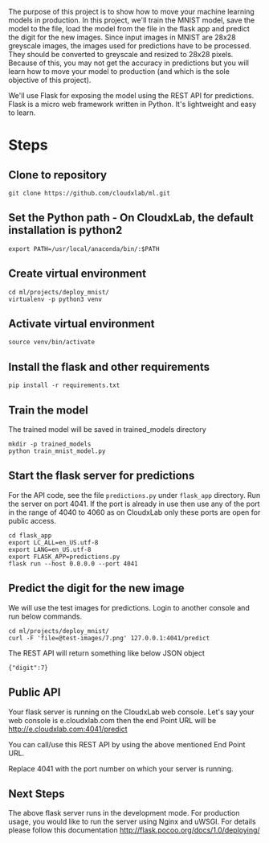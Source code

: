 The purpose of this project is to show how to move your machine learning models in production. In this project, we'll train the MNIST model, save the model to the file, load the model from the file in the flask app and predict the digit for the new images. Since input images in MNIST are 28x28 greyscale images, the images used for predictions have to be processed. They should be converted to greyscale and resized to 28x28 pixels. Because of this, you may not get the accuracy in predictions but you will learn how to move your model to production (and which is the sole objective of this project).

We'll use Flask for exposing the model using the REST API for predictions. Flask is a micro web framework written in Python. It's lightweight and easy to learn.

# Steps

## Clone to repository
```
git clone https://github.com/cloudxlab/ml.git
```

## Set the Python path - On CloudxLab, the default installation is python2

```
export PATH=/usr/local/anaconda/bin/:$PATH
```

## Create virtual environment

```
cd ml/projects/deploy_mnist/
virtualenv -p python3 venv
```

## Activate virtual environment

```
source venv/bin/activate
```

## Install the flask and other requirements
```
pip install -r requirements.txt
```

## Train the model

The trained model will be saved in trained_models directory
```
mkdir -p trained_models
python train_mnist_model.py
```

## Start the flask server for predictions

For the API code, see the file `predictions.py` under `flask_app` directory. Run the server on port 4041. If the port is already in use then use any of the port in the range of 4040 to 4060 as on CloudxLab only these ports are open for public access.

```
cd flask_app
export LC_ALL=en_US.utf-8
export LANG=en_US.utf-8
export FLASK_APP=predictions.py
flask run --host 0.0.0.0 --port 4041
```

## Predict the digit for the new image

We will use the test images for predictions. Login to another console and run below commands.
```
cd ml/projects/deploy_mnist/
curl -F 'file=@test-images/7.png' 127.0.0.1:4041/predict
```

The REST API will return something like below JSON object

```{"digit":7}```

## Public API

Your flask server is running on the CloudxLab web console. Let's say your web console is e.cloudxlab.com then the end Point URL will be http://e.cloudxlab.com:4041/predict

You can call/use this REST API by using the above mentioned End Point URL.

Replace 4041 with the port number on which your server is running.

## Next Steps

The above flask server runs in the development mode. For production usage, you would like to run the server using Nginx and uWSGI. For details please follow this documentation http://flask.pocoo.org/docs/1.0/deploying/
